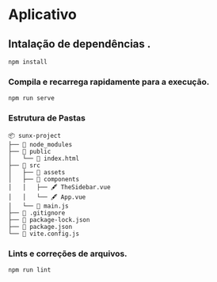 # Aplicativo

## Intalação de dependências .
```
npm install
```

### Compila e recarrega rapidamente para a execução.
```
npm run serve
```
### Estrutura de Pastas
```
📦 sunx-project  
├── 📂 node_modules  
├── 📂 public 
│   └── 📄 index.html  
├── 📂 src  
│   ├── 📂 assets   
│   ├── 📂 components  
│   │   ├── 🖋️ TheSidebar.vue  
│   │   └── 🖋️ App.vue  
│   └── 📄 main.js  
├── 📄 .gitignore  
├── 📄 package-lock.json  
├── 📄 package.json  
└── 📄 vite.config.js  
```
### Lints e correções de arquivos.
```
npm run lint
```


